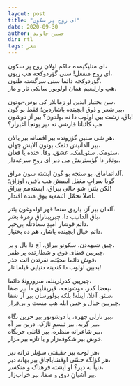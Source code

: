 ```yaml
---
layout: post
title: "ای روح پر سکون"
date: 2020-09-30
author: حسین جاوید
dir: rtl
tags: شعر
---
```


ای منلیگیمده حاکم اولان روح پر سکون،<br/>
ای روح منفعل! سنی گؤردوکجه هپ زبون،<br/>
گؤردوکجه دائما سنی سرگشته ظنون،<br/>
هپ وارلیغیم همان اولویور سانکی تار و مار.


سن بختیار ایدین او زمانلار کی بوس-بوتون،<br/>
بیر شعر و ذوق ایچینده یاشاردین؛ فقط بو گون،<br/>
باق، زشت بین اولوب دا نه بولدون؟ بیر آز دوشون!<br/>
هپ کائناتا قارشی نه دیر بونجا اغبرار؟


هر شی سنین گؤزونده بیر افسانه بیر یالان،<br/>
بیر آلدانیش دئمک بوتون آلایشِ جهان،<br/>
سئومک، سئویلمک، عشق، وفا، خنده یا فغان،<br/>
بونلار دا گؤستریش می دیر ای روحِ سرعه‌دار.


آلدانماماق، بو سنجه بو گون ایشته سون مراق،<br/>
گویا سرابِ مغفل ایمیش هپ یاقین، اوزاق؛<br/>
لکن یئتر، شو حالی بیراق، ایسته‌مم بیراق!<br/>
اصلا تحمّل ائتمه‌یه یوق منده اقتدار.


آلدان بیر آز، یازیق سنه! قهر اولدوغون یئتر،<br/>
باق آلدانیب دا، چیرپیناراق زمرهٔ بشر،<br/>
دائم قوشار امیدِ سعادتله بی‌خبر،<br/>
دائم خیال ایچینده یاشار، هم ده بختیار.


چیق شبهه‌دن، سکونو بیراق، آچ دا بال و پر،<br/>
چیرپین فضای ذوق و شطارتده پر ظفر،<br/>
قوش دائما محبّته، نفرتدن ائت حذر،<br/>
بدبین اولوب دا کندینه دنیایی قیلما تار!


چیرپین کدرلرینله، سرورونلا دائما،<br/>
بعضا کدر، دوشونجه، قیریقلیق دا بیر صفا،<br/>
سئو، آغلا، اینله! بلکه بولورسان بیر آز شفا،<br/>
چیرپین خیال و حس ایله هپ مست و بی‌قرار.


بیر نازلی چهره، یا دوشونور بیر حزین نگاه،<br/>
بیر گریه، بیر تبسمِ نازک، درین بیر آه،<br/>
بیر شاعرانه منظره، بیر قانلی حربگاه،<br/>
خوش بیر شکوفه‌زار و یا تازه بیر مزار.


هر لوحه بیر حقیقتی سؤیلر ترانه دیر،<br/>
هر کؤلگه حسّی اوقشایاجاق بیر بهانه دیر،<br/>
دنیا نه دیر؟ او ایشته  فرهناک و منکسر،<br/>
بیر آشیانِ ذوق و صفا، بیر خراب‌زار.



